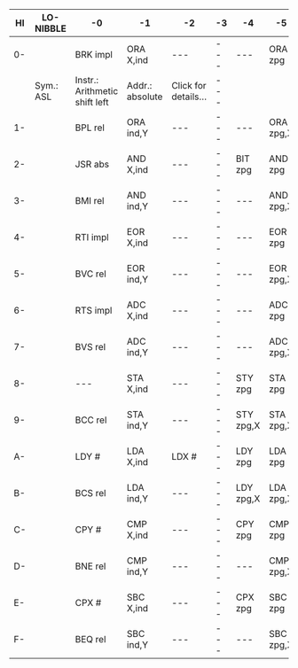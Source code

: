 | HI | LO-NIBBLE | -0        | -1         | -2  | -3  | -4        | -5        | -6        | -7        | -8        | -9        | -A        | -B        | -C        | -D        | -E        | -F        |
|----|-----------|-----------|------------|-----|-----|-----------|-----------|-----------|-----------|-----------|-----------|-----------|-----------|-----------|-----------|-----------|-----------|
| 0- |           | BRK impl  | ORA X,ind  | --- | --- | ---       | ORA zpg   | ASL zpg   | ---       | PHP impl  | ORA #     | ASL A     | ---       | ---       | ORA abs   | ASL abs   | $0E       |
|    | Sym.: ASL | Instr.: Arithmetic shift left      | Addr.: absolute | Click for details… | --- |           |           |           |           |           |           |           |           |           |           |           |
| 1- |           | BPL rel   | ORA ind,Y  | --- | --- | ---       | ORA zpg,X | ASL zpg,X | ---       | CLC impl  | ORA abs,Y | ---       | ---       | ---       | ORA abs,X | ASL abs,X | ---       |
| 2- |           | JSR abs   | AND X,ind  | --- | --- | BIT zpg   | AND zpg   | ROL zpg   | ---       | PLP impl  | AND #     | ROL A     | ---       | BIT abs   | AND abs   | ROL abs   | ---       |
| 3- |           | BMI rel   | AND ind,Y  | --- | --- | ---       | AND zpg,X | ROL zpg,X | ---       | SEC impl  | AND abs,Y | ---       | ---       | ---       | AND abs,X | ROL abs,X | ---       |
| 4- |           | RTI impl  | EOR X,ind  | --- | --- | ---       | EOR zpg   | LSR zpg   | ---       | PHA impl  | EOR #     | LSR A     | ---       | JMP abs   | EOR abs   | LSR abs   | ---       |
| 5- |           | BVC rel   | EOR ind,Y  | --- | --- | ---       | EOR zpg,X | LSR zpg,X | ---       | CLI impl  | EOR abs,Y | ---       | ---       | ---       | EOR abs,X | LSR abs,X | ---       |
| 6- |           | RTS impl  | ADC X,ind  | --- | --- | ---       | ADC zpg   | ROR zpg   | ---       | PLA impl  | ADC #     | ROR A     | ---       | JMP ind   | ADC abs   | ROR abs   | ---       |
| 7- |           | BVS rel   | ADC ind,Y  | --- | --- | ---       | ADC zpg,X | ROR zpg,X | ---       | SEI impl  | ADC abs,Y | ---       | ---       | ---       | ADC abs,X | ROR abs,X | ---       |
| 8- |           | ---       | STA X,ind  | --- | --- | STY zpg   | STA zpg   | STX zpg   | ---       | DEY impl  | ---       | TXA impl  | ---       | STY abs   | STA abs   | STX abs   | ---       |
| 9- |           | BCC rel   | STA ind,Y  | --- | --- | STY zpg,X | STA zpg,X | STX zpg,Y | ---       | TYA impl  | STA abs,Y | TXS impl  | ---       | ---       | STA abs,X | ---       | ---       |
| A- |           | LDY #     | LDA X,ind  | LDX # | --- | LDY zpg   | LDA zpg   | LDX zpg   | ---       | TAY impl  | LDA #     | TAX impl  | ---       | LDY abs   | LDA abs   | LDX abs   | ---       |
| B- |           | BCS rel   | LDA ind,Y  | --- | --- | LDY zpg,X | LDA zpg,X | LDX zpg,Y | ---       | CLV impl  | LDA abs,Y | TSX impl  | ---       | LDY abs,X | LDA abs,X | LDX abs,Y | ---       |
| C- |           | CPY #     | CMP X,ind  | --- | --- | CPY zpg   | CMP zpg   | DEC zpg   | ---       | INY impl  | CMP #     | DEX impl  | ---       | CPY abs   | CMP abs   | DEC abs   | ---       |
| D- |           | BNE rel   | CMP ind,Y  | --- | --- | ---       | CMP zpg,X | DEC zpg,X | ---       | CLD impl  | CMP abs,Y | ---       | ---       | ---       | CMP abs,X | DEC abs,X | ---       |
| E- |           | CPX #     | SBC X,ind  | --- | --- | CPX zpg   | SBC zpg   | INC zpg   | ---       | INX impl  | SBC #     | NOP impl  | ---       | CPX abs   | SBC abs   | INC abs   | ---       |
| F- |           | BEQ rel   | SBC ind,Y  | --- | --- | ---       | SBC zpg,X | INC zpg,X | ---       | SED impl  | SBC abs,Y | ---       | ---       | ---       | SBC abs,X | INC abs,X | ---       |
